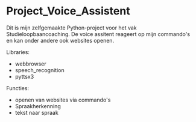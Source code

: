 # Project_Voice_Assistent

Dit is mijn zelfgemaakte Python-project voor het vak Studieloopbaancoaching. 
De voice assitent reageert op mijn commando's en kan onder andere ook websites openen.

Libraries: 
- webbrowser
- speech_recognition
- pyttsx3

Functies: 
- openen van websites via commando's
- Spraakherkenning
- tekst naar spraak

